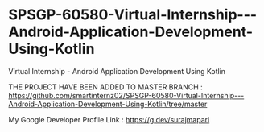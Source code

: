 # SPSGP-60580-Virtual-Internship---Android-Application-Development-Using-Kotlin
Virtual Internship - Android Application Development Using Kotlin



THE PROJECT HAVE BEEN ADDED TO MASTER BRANCH : https://github.com/smartinternz02/SPSGP-60580-Virtual-Internship---Android-Application-Development-Using-Kotlin/tree/master

My Google Developer Profile Link : https://g.dev/surajmapari

